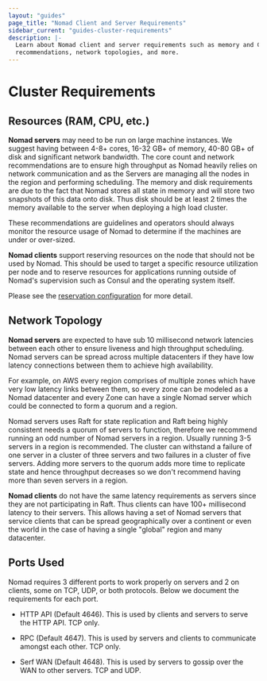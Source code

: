 ```yaml
---
layout: "guides"
page_title: "Nomad Client and Server Requirements"
sidebar_current: "guides-cluster-requirements"
description: |-
  Learn about Nomad client and server requirements such as memory and CPU
  recommendations, network topologies, and more.
---
```


# Cluster Requirements

## Resources (RAM, CPU, etc.)

**Nomad servers** may need to be run on large machine instances. We suggest
having between 4-8+ cores, 16-32 GB+ of memory, 40-80 GB+ of disk and
significant network bandwidth. The core count and network recommendations are to
ensure high throughput as Nomad heavily relies on network communication and as
the Servers are managing all the nodes in the region and performing scheduling.
The memory and disk requirements are due to the fact that Nomad stores all state
in memory and will store two snapshots of this data onto disk. Thus disk should
be at least 2 times the memory available to the server when deploying a high
load cluster.

These recommendations are guidelines and operators should always monitor the
resource usage of Nomad to determine if the machines are under or over-sized.

**Nomad clients** support reserving resources on the node that should not be
used by Nomad. This should be used to target a specific resource utilization per
node and to reserve resources for applications running outside of Nomad's
supervision such as Consul and the operating system itself.

Please see the [reservation configuration](/docs/agent/configuration/client.html#reserved) for
more detail.

## Network Topology

**Nomad servers** are expected to have sub 10 millisecond network latencies
between each other to ensure liveness and high throughput scheduling. Nomad
servers can be spread across multiple datacenters if they have low latency
connections between them to achieve high availability.

For example, on AWS every region comprises of multiple zones which have very low
latency links between them, so every zone can be modeled as a Nomad datacenter
and every Zone can have a single Nomad server which could be connected to form a
quorum and a region.

Nomad servers uses Raft for state replication and Raft being highly consistent
needs a quorum of servers to function, therefore we recommend running an odd
number of Nomad servers in a region.  Usually running 3-5 servers in a region is
recommended. The cluster can withstand a failure of one server in a cluster of
three servers and two failures in a cluster of five servers. Adding more servers
to the quorum adds more time to replicate state and hence throughput decreases
so we don't recommend having more than seven servers in a region.

**Nomad clients** do not have the same latency requirements as servers since they
are not participating in Raft. Thus clients can have 100+ millisecond latency to
their servers. This allows having a set of Nomad servers that service clients
that can be spread geographically over a continent or even the world in the case
of having a single "global" region and many datacenter.

## Ports Used

Nomad requires 3 different ports to work properly on servers and 2 on clients,
some on TCP, UDP, or both protocols. Below we document the requirements for each
port.

* HTTP API (Default 4646). This is used by clients and servers to serve the HTTP
  API. TCP only.

* RPC (Default 4647). This is used by servers and clients to communicate amongst
  each other. TCP only.

* Serf WAN (Default 4648). This is used by servers to gossip over the WAN to
  other servers. TCP and UDP.
